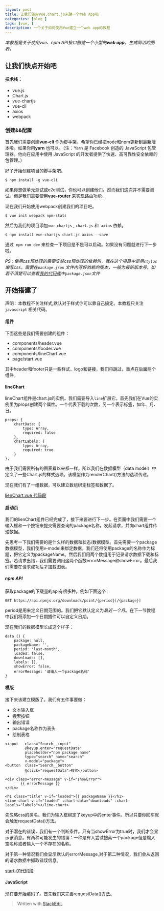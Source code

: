 ```yaml
---
layout: post
title: 让我们使用Vue,chart.js来建一个Web App吧
categories: [blog ]
tags: [vue, ]
description: 一个关于如何使用Vue建立一个web app的教程
---
```


*本教程是关于使用vue、npm API接口搭建一个小型的**web app**，生成简洁的图表。*



## 让我们快点开始吧 

#### 技术栈：

*	vue.js
*	Chart.js
*	vue-chartjs
*	vue-cli
*	axios
*	webpack

### 创建&&配置

首先我们需要创建**vue-cli** 作为脚手架。希望你已经把node和npm更新到最新版本啦。如果你用**yarn** 也可以。（注：Yarn 是 Facebook 创造的 JavaScript 包管理器。他向在应用中使用 JavaScript 的开发者提供了快速、高可靠性安全依赖的包管理。）

好了开始创建项目的脚手架吧。

```
$ npm install -g vue-cli
```

如果你想做单元测试或e2e测试，你也可以创建他们。然而我们这次并不需要测试。但是我们需要使用**vue-router** 来实现路由功能。

现在我们开始使用webpack创建我们的项目吧。

```
$ vue init webpack npm-stats
```

然后为我们的项目添加`vue-chartjs` , `chart.js` 和` axios` 依赖。

```
$ npm install vue-chartjs chart.js axios --save
```

通过` npm run dev` 来检查一下项目是不是可以启动。如果没有问题就进行下一步啦。

*PS : 使用css预处理的需要安装css预处理的依赖包，我在这个项目中是用`stylus` 编写css，需要在`package.json` 文件内写好依赖的版本，一般为最新版本号，如若不清楚可以查看[我的代码库](https://github.com/sunyuqing/npm-stats)中`package.json`文件*

## 开始搭建了

声明：本教程不关注样式,默认对于样式你可以靠自己搞定。本教程只关注`javascript` 相关代码。

#### 组件

下面这些是我们需要创建的组件：

* components/header.vue
* components/fooder.vue
* components/lineChart.vue
* page/start.vue

其中header和footer只是一些样式、logo和链接，我们将跳过，重点在后面两个组件。

#### lineChart

lineChart组件是chart.js的实例。我们需要导入`line`扩展它。首先我们在Vue的实例里为props创建两个属性。一个代表下载的次数，另一个表示标签，如年、月、日。

```
props: {
	chartData: {
		type: Array,
		required: false
	},
	chartLabels: {
		type: Array,
		required: true
	}
},
```

由于我们需要所有的图表看以来都一样，所以我们在数据模型（data model）中定义了一些Chart.js的样式选项，该模型作为renderChart()方法的选项传递。

现在我们有了一组数据，可以建立数组绑定标签和数据了。

[lienChart.vue 代码段](https://gist.github.com/apertureless/bc973fe1b2ea7803a195a5d282ae1827)

#### 启动页
我们的lienChart组件已经完成了，接下来要进行下一步。在页面中我们需要一个输入框和一个按钮来提交需要查询的package名称，发起请求，并向chart组件传递数据。

先思考一下我们需要的是什么样的数据和状态/数据模型。首先需要一个package数据模型，我们使用v-model来绑定数据。我们还将使用package的名称作为标题，把它定义为packageName。然后我们用两个数组用于记录请求数据下载和标签。若请求出错，我们需要调用这两个函数errorMessage和showError。最后我们需要在请求成功后才加载图表。

##### npm API

获取package的下载量的api有很多种，例如下面这个：

```
GET https://api.npmjs.org/downloads/point/{period}[/{package}]
```
  
  period是用来定义日期范围的。我们把它默认定义为*最近一个月*。在下一节教程中我们将添加一个日期插件可以自定义日期。

现在我们的数据模型长成这个样子：

```
data () {
	package: null,
	packageName: '',
	period: 'last-month',
	loaded: false,
	downloads: [],
	labels: [],
	showError: false,
	errorMessage: '请输入一个package名称'
}
```

####	模版

接下来该建立模版了。我们有五件事要做：

*	文本输入框
*	搜索按钮
*	输出错误
*	package名称作为表头
*	绘制表格

```
<input	 class="Search__input"
         @keyup.enter="requestData"
         placeholder="npm package name"
         type="search" name="search"
         v-model="package">
<button  class="Search__button"
		 @click="requestData">搜索</button>     
```

```
<div class="error-message" v-if="showError">
       {{ errorMessage }}
</div>
```

```
<h1 class="title" v-if="loaded">{{ packageName }}</h1>
<line-chart v-if="loaded" :chart-data="downloads" :chart-labels="labels"></line-chart>
```
先忽略css的类名。我们为输入框绑定了keyup中的enter事件。所以只要你回车就会触发requestData()方法。

对于潜在的错误，我们有一个判断条件。只有当showError为true时，我们才会显示该消息。有两种可能发生的错误：一种是有人尝试搜索一个package但是输入空名称或者输入一个不存在的名称。

对于第一种情况我们会显示默认的errorMessage,对于第二种情况，我们会从返回的请求数据中抓取错误信息。

[start-01代码段](https://gist.github.com/apertureless/8f97ddc6a865c0063b581bb807f0b209)

#### JavaScript

现在要开始编码了。首先我们来完善requestData()方法。

> Written with [StackEdit](https://stackedit.io/).